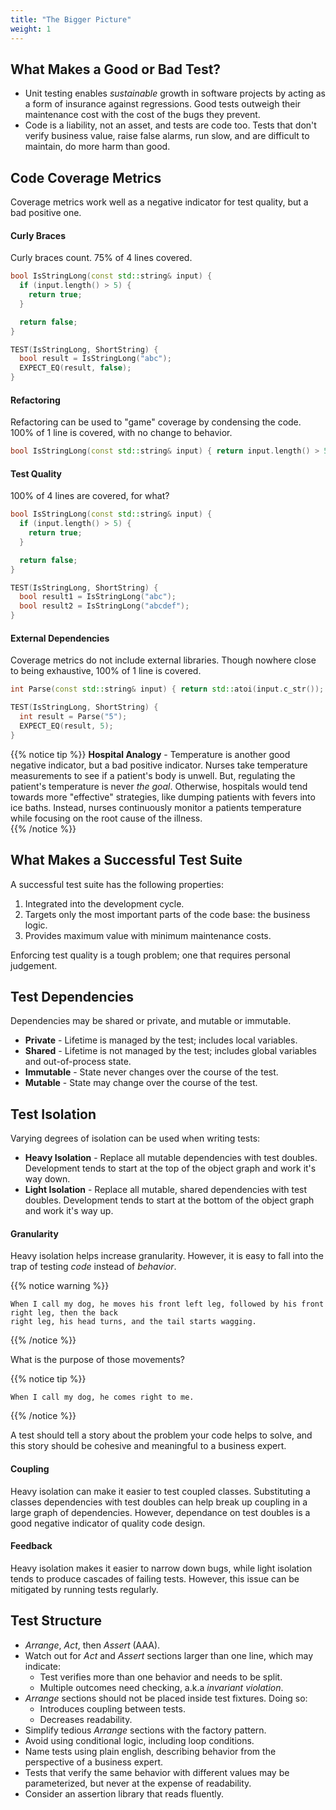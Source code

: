 ```yaml
---
title: "The Bigger Picture"
weight: 1
---
```


## What Makes a Good or Bad Test?

- Unit testing enables *sustainable* growth in software projects by acting as a form of insurance 
  against regressions. Good tests outweigh their maintenance cost with the cost of the bugs they 
  prevent.
- Code is a liability, not an asset, and tests are code too. Tests that don't verify business value, 
  raise false alarms, run slow, and are difficult to maintain, do more harm than good.

## Code Coverage Metrics

Coverage metrics work well as a negative indicator for test quality, but a bad positive one.

#### Curly Braces

Curly braces count. 75% of 4 lines covered.

```cpp
bool IsStringLong(const std::string& input) {
  if (input.length() > 5) {
    return true;
  }

  return false;
}

TEST(IsStringLong, ShortString) {
  bool result = IsStringLong("abc");
  EXPECT_EQ(result, false);
}
```

#### Refactoring

Refactoring can be used to "game" coverage by condensing the code. 100% of 1 line is covered, with
no change to behavior.

```cpp
bool IsStringLong(const std::string& input) { return input.length() > 5; }
```

#### Test Quality

100% of 4 lines are covered, for what?

```cpp
bool IsStringLong(const std::string& input) {
  if (input.length() > 5) {
    return true;
  }

  return false;
}

TEST(IsStringLong, ShortString) {
  bool result1 = IsStringLong("abc");
  bool result2 = IsStringLong("abcdef");
}
```

#### External Dependencies

Coverage metrics do not include external libraries. Though nowhere close to being exhaustive, 100% 
of 1 line is covered.

```cpp
int Parse(const std::string& input) { return std::atoi(input.c_str()); }

TEST(IsStringLong, ShortString) {
  int result = Parse("5");
  EXPECT_EQ(result, 5);
}
```



{{% notice tip %}}
**Hospital Analogy** - Temperature is another good negative indicator, but a bad positive indicator. 
Nurses take temperature measurements to see if a patient's body is unwell. But, regulating the 
patient's temperature is never *the goal*. Otherwise, hospitals would tend towards more "effective" 
strategies, like dumping patients with fevers into ice baths. Instead, nurses continuously monitor 
a patients temperature while focusing on the root cause of the illness.  
{{% /notice %}}

## What Makes a Successful Test Suite

A successful test suite has the following properties:

1. Integrated into the development cycle.
1. Targets only the most important parts of the code base: the business logic.
1. Provides maximum value with minimum maintenance costs.

Enforcing test quality is a tough problem; one that requires personal judgement.

## Test Dependencies

Dependencies may be shared or private, and mutable or immutable.

- **Private** - Lifetime is managed by the test; includes local variables.
- **Shared** -  Lifetime is not managed by the test; includes global variables and out-of-process 
  state.
- **Immutable** - State never changes over the course of the test.
- **Mutable** - State may change over the course of the test.

## Test Isolation

Varying degrees of isolation can be used when writing tests:

- **Heavy Isolation** - Replace all mutable dependencies with test doubles. Development tends to
  start at the top of the object graph and work it's way down.
- **Light Isolation** - Replace all mutable, shared dependencies with test doubles. Development 
  tends to start at the bottom of the object graph and work it's way up.

#### Granularity

Heavy isolation helps increase granularity. However, it is easy to fall into the trap of testing
*code* instead of *behavior*. 

{{% notice warning %}}
```
When I call my dog, he moves his front left leg, followed by his front right leg, then the back 
right leg, his head turns, and the tail starts wagging.
```
{{% /notice %}}

What is the purpose of those movements?

{{% notice tip %}}
```
When I call my dog, he comes right to me.
```
{{% /notice %}}

A test should tell a story about the problem your code helps to solve, and this story should be 
cohesive and meaningful to a business expert.

#### Coupling

Heavy isolation can make it easier to test coupled classes. Substituting a classes dependencies with
test doubles can help break up coupling in a large graph of dependencies. However, dependance on 
test doubles is a good negative indicator of quality code design.

#### Feedback

Heavy isolation makes it easier to narrow down bugs, while light isolation tends to produce 
cascades of failing tests. However, this issue can be mitigated by running tests regularly.

## Test Structure

- *Arrange*, *Act*, then *Assert* (AAA).
- Watch out for *Act* and *Assert* sections larger than one line, which may indicate: 
  - Test verifies more than one behavior and needs to be split.
  - Multiple outcomes need checking, a.k.a *invariant violation*.
- *Arrange* sections should not be placed inside test fixtures. Doing so:
  - Introduces coupling between tests.
  - Decreases readability.
- Simplify tedious *Arrange* sections with the factory pattern.
- Avoid using conditional logic, including loop conditions.
- Name tests using plain english, describing behavior from the perspective of a business expert.
- Tests that verify the same behavior with different values may be parameterized, but never at the
  expense of readability.
- Consider an assertion library that reads fluently.
